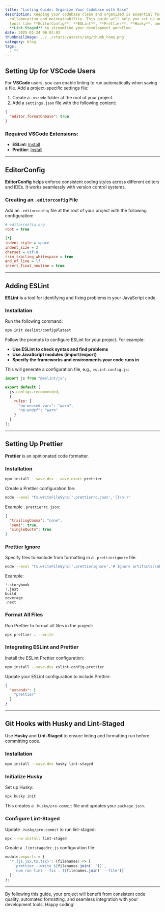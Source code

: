 ```yaml
---
title: "Linting Guide: Organize Your Codebase with Ease"
description: Keeping your codebase clean and organized is essential for
  collaboration and maintainability. This guide will help you set up and use
  tools like **EditorConfig**, **ESLint**, **Prettier**, **Husky**, and
  **Lint-Staged** to streamline your development workflow.
date: 2025-01-24 06:02:03
thumbnailImage: ../../static/assets/img/thumb_home.png
category: blog
tags:
  - ""
---
```

## Setting Up for VSCode Users

For **VSCode** users, you can enable linting to run automatically when saving a file. Add a project-specific settings file:

1. Create a `.vscode` folder at the root of your project.
2. Add a `settings.json` file with the following content:

```json
{
  "editor.formatOnSave": true
}
```

### Required VSCode Extensions:
- **ESLint**: [Install](https://marketplace.visualstudio.com/items?itemName=dbaeumer.vscode-eslint)
- **Prettier**: [Install](https://marketplace.visualstudio.com/items?itemName=esbenp.prettier-vscode)

---

## EditorConfig

**EditorConfig** helps enforce consistent coding styles across different editors and IDEs. It works seamlessly with version control systems.

### Creating an `.editorconfig` File
Add an `.editorconfig` file at the root of your project with the following configuration:

```ini
# editorconfig.org
root = true

[*]
indent_style = space
indent_size = 2
charset = utf-8
trim_trailing_whitespace = true
end_of_line = lf
insert_final_newline = true
```

---

## Adding ESLint

**ESLint** is a tool for identifying and fixing problems in your JavaScript code.

### Installation
Run the following command:

```sh
npm init @eslint/config@latest
```

Follow the prompts to configure ESLint for your project. For example:

- **Use ESLint to check syntax and find problems**
- **Use JavaScript modules (import/export)**
- **Specify the frameworks and environments your code runs in**

This will generate a configuration file, e.g., `eslint.config.js`:

```js
import js from "@eslint/js";

export default [
  js.configs.recommended,
  {
    rules: {
      "no-unused-vars": "warn",
      "no-undef": "warn"
    }
  }
];
```

---

## Setting Up Prettier

**Prettier** is an opinionated code formatter.

### Installation

```sh
npm install --save-dev --save-exact prettier
```

Create a Prettier configuration file:

```sh
node --eval "fs.writeFileSync('.prettierrc.json','{}\n')"
```

Example `.prettierrc.json`:

```json
{
  "trailingComma": "none",
  "semi": true,
  "singleQuote": true
}
```

### Prettier Ignore

Specify files to exclude from formatting in a `.prettierignore` file:

```sh
node --eval "fs.writeFileSync('.prettierignore','# Ignore artifacts:\nbuild\ncoverage\n')"
```

Example:
```
!.storybook
!.jest
build
coverage
.next
```

### Format All Files

Run Prettier to format all files in the project:

```sh
npx prettier . --write
```

### Integrating ESLint and Prettier
Install the ESLint Prettier configuration:

```sh
npm install --save-dev eslint-config-prettier
```

Update your ESLint configuration to include Prettier:

```json
{
  "extends": [
    "prettier"
  ]
}
```

---

## Git Hooks with Husky and Lint-Staged

Use **Husky** and **Lint-Staged** to ensure linting and formatting run before committing code.

### Installation

```sh
npm install --save-dev husky lint-staged
```

### Initialize Husky

Set up Husky:

```sh
npx husky init
```

This creates a `.husky/pre-commit` file and updates your `package.json`.

### Configure Lint-Staged

Update `.husky/pre-commit` to run lint-staged:

```sh
npx --no-install lint-staged
```

Create a `.lintstagedrc.js` configuration file:

```js
module.exports = {
  '*.{js,jsx,ts,tsx}': (filenames) => [
    `prettier --write ${filenames.join(' ')}`,
    `npm run lint --fix . ${filenames.join(' --file')}`
  ]
};
```

---

By following this guide, your project will benefit from consistent code quality, automated formatting, and seamless integration with your development tools. Happy coding!